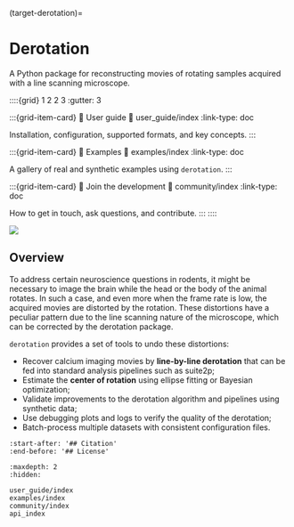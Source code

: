 (target-derotation)=
# Derotation

A Python package for reconstructing movies of rotating samples acquired with a line scanning microscope.

::::{grid} 1 2 2 3
:gutter: 3

:::{grid-item-card} 📘 User guide
:link: user_guide/index
:link-type: doc

Installation, configuration, supported formats, and key concepts.
:::

:::{grid-item-card} 🧪 Examples
:link: examples/index
:link-type: doc

A gallery of real and synthetic examples using `derotation`.
:::

:::{grid-item-card} 💬 Join the development
:link: community/index
:link-type: doc

How to get in touch, ask questions, and contribute.
:::
::::

![](_static/derotation_overview.png)

## Overview
To address certain neuroscience questions in rodents, it might be necessary to image the brain while the head or the body of the animal rotates. In such a case, and even more when the frame rate is low, the acquired movies are distorted by the rotation. These distortions have a peculiar pattern due to the line scanning nature of the microscope, which can be corrected by the derotation package. 

`derotation` provides a set of tools to undo these distortions:
- Recover calcium imaging movies by **line-by-line derotation** that can be fed into standard analysis pipelines such as suite2p;
- Estimate the **center of rotation** using ellipse fitting or Bayesian optimization;
- Validate improvements to the derotation algorithm and pipelines using synthetic data;
- Use debugging plots and logs to verify the quality of the derotation;
- Batch-process multiple datasets with consistent configuration files.


```{include} ../../README.md
:start-after: '## Citation'
:end-before: '## License'
```

```{toctree}
:maxdepth: 2
:hidden:

user_guide/index
examples/index
community/index
api_index
```


